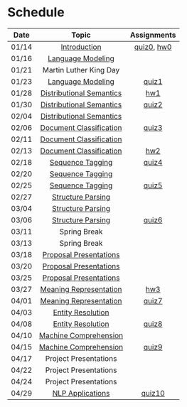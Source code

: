 Schedule
=====

| Date | Topic | Assignments |
|:-:|:-:|:-:|
|01/14| [Introduction](syllabus.md) | [quiz0](../assignments/quizzes.md#quiz-0), [hw0](../assignments/hw0) |
|01/16| [Language Modeling](language_modeling.md) | |
|01/21| Martin Luther King Day | |
|01/23| [Language Modeling](language_modeling.md) | [quiz1](../assignments/quizzes.md#quiz-1) |
|01/28| [Distributional Semantics](distributional_semantics.md) | [hw1](../assignments/hw1) |
|01/30| [Distributional Semantics](distributional_semantics.md) | [quiz2](../assignments/quizzes.md#quiz-2) |
|02/04| [Distributional Semantics](distributional_semantics.md) | |
|02/06| [Document Classification](document_classification.md) | [quiz3](../assignments/quizzes.md#quiz-3) |
|02/11| [Document Classification](document_classification.md) | |
|02/13| [Document Classification](document_classification.md) | [hw2](../assignments/hw2) |
|02/18| [Sequence Tagging](sequence_tagging.md) | [quiz4](../assignments/quizzes.md#quiz-4) |
|02/20| [Sequence Tagging](sequence_tagging.md) | |
|02/25| [Sequence Tagging](sequence_tagging.md) | [quiz5](../assignments/quizzes.md#quiz-5) |
|02/27| [Structure Parsing](structure_parsing.md) | |
|03/04| [Structure Parsing](structure_parsing.md) | |
|03/06| [Structure Parsing](structure_parsing.md) | [quiz6](../assignments/quizzes.md#quiz-6) |
|03/11| Spring Break | |
|03/13| Spring Break | |
|03/18| [Proposal Presentations](../assignments/proposal-presentations.md) | |
|03/20| [Proposal Presentations](../assignments/proposal-presentations.md) | |
|03/25| [Proposal Presentations](../assignments/proposal-presentations.md) | |
|03/27| [Meaning Representation](meaning_representation.md) | [hw3](../assignments/hw3) |
|04/01| [Meaning Representation](meaning_representation.md) | [quiz7](../assignments/quizzes.md#quiz-7) |
|04/03| [Entity Resolution](entity_resolution.md) | |
|04/08| [Entity Resolution](entity_resolution.md) | [quiz8](../assignments/quizzes.md#quiz-8) |
|04/10| [Machine Comprehension](machine_comprehension.md) | |
|04/15| [Machine Comprehension](machine_comprehension.md) | [quiz9](../assignments/quizzes.md#quiz-9) |
|04/17| Project Presentations | |
|04/22| Project Presentations | |
|04/24| Project Presentations | |
|04/29| [NLP Applications](nlp_applications.md) | [quiz10](../assignments/quizzes.md#quiz-10) |


<!--|03/25| [Phrase Structure Grammar](https://www.slideshare.net/jchoi7s/cs571-phrase-structure-grammar) | | |
|03/27| [Tree Adjoining Grammar](https://www.slideshare.net/jchoi7s/cs571-tree-adjoinixng-grammar) | | |
|04/01| [Combinatory Categorial Grammar](https://www.slideshare.net/jchoi7s/cs571-combinatory-categorial-grammar) | | |
|04/03| [Meaning Representations](http://mathcs.emory.edu/~choi/courses/cs571/slides/) | | |
|04/08| [Meaning Representations](http://mathcs.emory.edu/~choi/courses/cs571/slides/) | | |
-->




